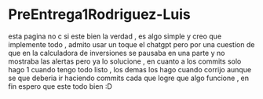 # PreEntrega1Rodriguez-Luis
esta pagina no c si este bien la verdad , es algo simple y creo que implemente todo , admito usar un toque el chatgpt pero por una cuestion de que en la calculadora de inversiones se pausaba en una parte y no mostraba las alertas pero ya lo solucione , en cuanto a los commits solo hago 1 cuando tengo todo listo , los demas los hago cuando corrijo aunque se que deberia ir haciendo commits cada que logre que algo funcione , en fin espero que este todo bien :D
